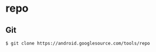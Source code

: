 repo
========================================

Git
----------------------------------------

```
$ git clone https://android.googlesource.com/tools/repo
```